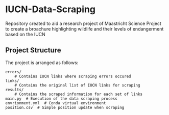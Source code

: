# IUCN-Data-Scraping
Repository created to aid a research project of Maastricht Science Project to create a broachure highlighting wildlife and their levels of endangerment based on the IUCN

## Project Structure
The project is arranged as follows:
```
errors/
    # Contains IUCN links where scraping errors occured
links/
    # Contains the original list of IUCN links for scraping
results/
    # Contains the scraped information for each set of links
main.py  # Execution of the data scraping process
envrionment.yml  # Conda virtual environment
position.csv  # Simple position update when scraping
```

